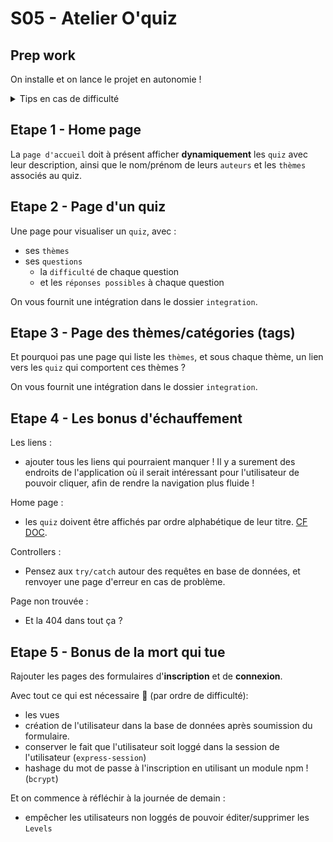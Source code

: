 # S05 - Atelier O'quiz

## Prep work 

On installe et on lance le projet en autonomie !

<details><summary>
Tips en cas de difficulté
</summary>

Au hasard :
- `npm install`
- `.env` avec les bonnes valeurs 😉
- créer l'user et la BDD `oquiz` si ça n'a pas été fait
- checker les `scripts npm` si besoin

</details>

## Etape 1 - Home page

La `page d'accueil` doit à présent afficher **dynamiquement** les `quiz` avec leur description, ainsi que le nom/prénom de leurs `auteurs` et les `thèmes` associés au quiz.

## Etape 2 - Page d'un quiz

Une page pour visualiser un `quiz`, avec :
- ses `thèmes`
- ses `questions`
  - la `difficulté` de chaque question
  - et les `réponses possibles` à chaque question

On vous fournit une intégration dans le dossier `integration`.

## Etape 3 - Page des thèmes/catégories (tags)

Et pourquoi pas une page qui liste les `thèmes`, et sous chaque thème, un lien vers les `quiz` qui comportent ces thèmes ? 

On vous fournit une intégration dans le dossier `integration`.

## Etape 4 - Les bonus d'échauffement

Les liens : 
- ajouter tous les liens qui pourraient manquer ! Il y a surement des endroits de l'application où il serait intéressant pour l'utilisateur de pouvoir cliquer, afin de rendre la navigation plus fluide ! 

Home page :
- les `quiz` doivent être affichés par ordre alphabétique de leur titre. [CF DOC](https://sequelize.org/docs/v6/core-concepts/model-querying-basics/#ordering).

Controllers : 
- Pensez aux `try/catch` autour des requêtes en base de données, et renvoyer une page d'erreur en cas de problème.

Page non trouvée : 
- Et la 404 dans tout ça ?

## Etape 5 - Bonus de la mort qui tue

Rajouter les pages des formulaires d'**inscription** et de **connexion**. 

Avec tout ce qui est nécessaire 💪 (par ordre de difficulté): 
- les vues
- création de l'utilisateur dans la base de données après soumission du formulaire.
- conserver le fait que l'utilisateur soit loggé dans la session de l'utilisateur (`express-session`)
- hashage du mot de passe à l'inscription en utilisant un module npm ! (`bcrypt`)

Et on commence à réfléchir à la journée de demain : 
- empêcher les utilisateurs non loggés de pouvoir éditer/supprimer les `Levels`
